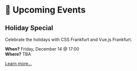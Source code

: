 # :dancer: Upcoming Events

## Holiday Special

Celebrate the holidays with CSS Frankfurt and Vue.js Frankfurt.

**When?** Friday, December 14 @ 17:00</br>
**Where?** TBA

[Learn more...](https://www.meetup.com/vuejsfrankfurt/events/255141413/)